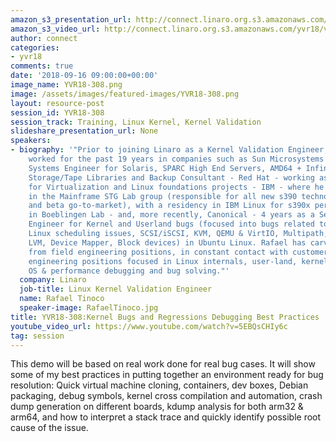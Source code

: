 ```yaml
---
amazon_s3_presentation_url: http://connect.linaro.org.s3.amazonaws.com/yvr18/presentations/yvr18-308.pdf
amazon_s3_video_url: http://connect.linaro.org.s3.amazonaws.com/yvr18/videos/yvr18-308.mp4
author: connect
categories:
- yvr18
comments: true
date: '2018-09-16 09:00:00+00:00'
image_name: YVR18-308.png
image: /assets/images/featured-images/YVR18-308.png
layout: resource-post
session_id: YVR18-308
session_track: Training, Linux Kernel, Kernel Validation
slideshare_presentation_url: None
speakers:
- biography: '"Prior to joining Linaro as a Kernel Validation Engineer, Rafael has
    worked for the past 19 years in companies such as Sun Microsystems - 8 years as
    Systems Engineer for Solaris, SPARC High End Servers, AMD64 + Infiniband HPC projects,
    Storage/Tape Libraries and Backup Consultant - Red Hat - working as Systems Engineer
    for Virtualization and Linux foundations projects - IBM - where he worked 4 years
    in the Mainframe STG Lab group (responsible for all new s390 technologies studies/implementations
    and beta go-to-market), with a residency in IBM Linux for s390x performance group
    in Boeblingen Lab - and, more recently, Canonical - 4 years as a Senior Sustaining
    Engineer for Kernel and Userland bugs (focused into bugs related to All User-land,
    Linux scheduling issues, SCSI/iSCSI, KVM, QEMU & VirtIO, Multipath, Clustering,
    LVM, Device Mapper, Block devices) in Ubuntu Linux. Rafael has carved his career
    from field engineering positions, in constant contact with customers, into pure
    engineering positions focused in Linux internals, user-land, kernel and general
    OS & performance debugging and bug solving."'
  company: Linaro
  job-title: Linux Kernel Validation Engineer
  name: Rafael Tinoco
  speaker-image: RafaelTinoco.jpg
title: YVR18-308:Kernel Bugs and Regressions Debugging Best Practices
youtube_video_url: https://www.youtube.com/watch?v=5EBQsCHIy6c
tag: session
---
```


This demo will be based on real work done for real bug cases. It will show some of my best practices in putting together an environment ready for bug resolution: Quick virtual machine cloning, containers, dev boxes, Debian packaging, debug symbols, kernel cross compilation and automation, crash dump generation on different boards,  kdump analysis for both arm32 & arm64, and how to interpret a stack trace and quickly identify possible root cause of the issue.
